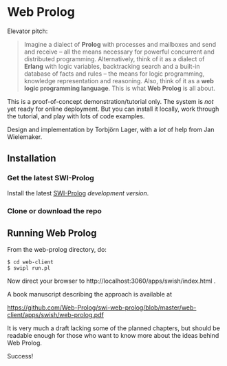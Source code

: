 # Web Prolog

Elevator pitch:

> Imagine a dialect of **Prolog** with processes and mailboxes and send and receive – all the means necessary for powerful concurrent and distributed programming. Alternatively, think of it as a dialect of **Erlang** with logic variables, backtracking search and a built-in database of facts and rules – the means for logic programming, knowledge representation and reasoning. Also, think of it as a **web logic programming language**. This is what **Web Prolog** is all about. 

This is a proof-of-concept demonstration/tutorial only. The system is _not_ yet ready for online deployment. But you can install it locally, work through the tutorial, and play with lots of code examples.

Design and implementation by Torbjörn Lager, with a _lot_ of help from Jan Wielemaker. 

## Installation


### Get the latest SWI-Prolog

Install the latest  [SWI-Prolog](http://www.swi-prolog.org) _development
version_. 

### Clone or download the repo

## Running Web Prolog

From the web-prolog directory, do:

```
$ cd web-client
$ swipl run.pl
```

Now direct your browser to http://localhost:3060/apps/swish/index.html .

A book manuscript describing the approach is available at

https://github.com/Web-Prolog/swi-web-prolog/blob/master/web-client/apps/swish/web-prolog.pdf

It is very much a draft lacking some of the planned chapters, but should be readable enough for those who want to know more about the ideas behind Web Prolog.

Success!


